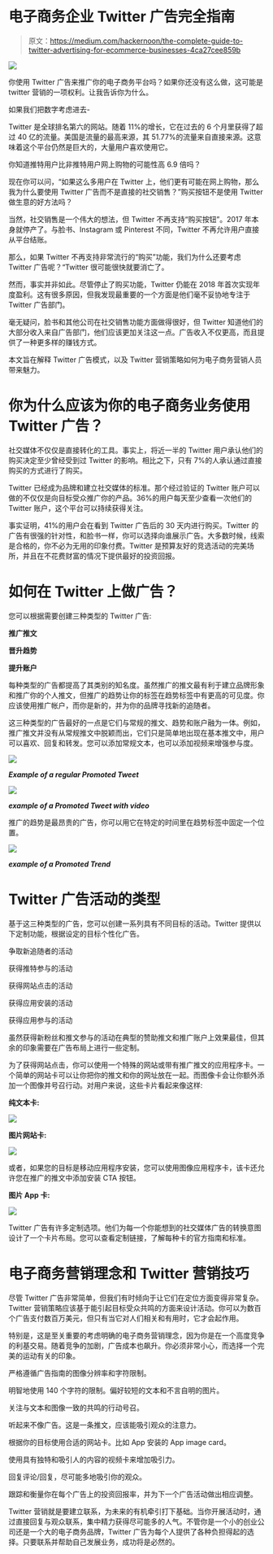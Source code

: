 # 电子商务企业 Twitter 广告完全指南

> 原文：<https://medium.com/hackernoon/the-complete-guide-to-twitter-advertising-for-ecommerce-businesses-4ca27cee859b>

![](img/b36e19f1ad7e6f09e8d8ad8488eb8d32.png)

你使用 Twitter 广告来推广你的电子商务平台吗？如果你还没有这么做，这可能是 twitter 营销的一项权利。让我告诉你为什么。

如果我们把数字考虑进去-

Twitter 是全球排名第六的网站。随着 11%的增长，它在过去的 6 个月里获得了超过 40 亿的流量。美国是流量的最高来源，其 51.77%的流量来自直接来源。这意味着这个平台仍然是巨大的，大量用户喜欢使用它。

你知道推特用户比非推特用户网上购物的可能性高 6.9 倍吗？

现在你可以问，“如果这么多用户在 Twitter 上，他们更有可能在网上购物，那么我为什么要使用 Twitter 广告而不是直接的社交销售？”购买按钮不是使用 Twitter 做生意的好方法吗？

当然，社交销售是一个伟大的想法，但 Twitter 不再支持“购买按钮”。2017 年本身就停产了。与脸书、Instagram 或 Pinterest 不同，Twitter 不再允许用户直接从平台结账。

那么，如果 Twitter 不再支持非常流行的“购买”功能，我们为什么还要考虑 Twitter 广告呢？“Twitter 很可能很快就要消亡了。

然而，事实并非如此。尽管停止了购买功能，Twitter 仍能在 2018 年首次实现年度盈利。这有很多原因，但我发现最重要的一个方面是他们毫不妥协地专注于 Twitter 广告部门。

毫无疑问，脸书和其他公司在社交销售功能方面做得很好，但 Twitter 知道他们的大部分收入来自广告部门，他们应该更加关注这一点。广告收入不仅更高，而且提供了一种更多样的赚钱方式。

本文旨在解释 Twitter 广告模式，以及 Twitter 营销策略如何为电子商务营销人员带来魅力。

# 你为什么应该为你的电子商务业务使用 Twitter 广告？

社交媒体不仅仅是直接转化的工具。事实上，将近一半的 Twitter 用户承认他们的购买决定至少曾经受到过 Twitter 的影响。相比之下，只有 7%的人承认通过直接购买的方式进行了购买。

Twitter 已经成为品牌和建立社交媒体的标准。那个经过验证的 Twitter 账户可以做的不仅仅是向目标受众推广你的产品。36%的用户每天至少查看一次他们的 Twitter 账户，这个平台可以持续获得关注。

事实证明，41%的用户会在看到 Twitter 广告后的 30 天内进行购买。Twitter 的广告有很强的针对性，和脸书一样，你可以选择向谁展示广告。大多数时候，线索是合格的，你不必为无用的印象付费。Twitter 是预算友好的竞选活动的完美场所，并且在不花费财富的情况下提供最好的投资回报。

# 如何在 Twitter 上做广告？

您可以根据需要创建三种类型的 Twitter 广告:

**推广推文**

**晋升趋势**

**提升账户**

每种类型的广告都提高了其类别的知名度。虽然推广的推文最有利于建立品牌形象和推广你的个人推文，但推广的趋势让你的标签在趋势标签中有更高的可见度。你应该使用推广帐户，而你是新的，并为你的品牌寻找新的追随者。

这三种类型的广告最好的一点是它们与常规的推文、趋势和账户融为一体。例如，推广推文并没有从常规推文中脱颖而出，它们只是简单地出现在基本推文中，用户可以喜欢、回复和转发。您可以添加常规文本，也可以添加视频来增强参与度。

![](img/d2a84beee85df4a29f655d9ad24a67a1.png)

***Example of a regular Promoted Tweet***

![](img/b420a21e52f303e9a54702c9321a0be2.png)

***example of a Promoted Tweet with video***

推广的趋势是最昂贵的广告，你可以用它在特定的时间里在趋势标签中固定一个位置。

![](img/f9d7dfe08845233028804030b9ed511a.png)

***example of a Promoted Trend***

# Twitter 广告活动的类型

基于这三种类型的广告，您可以创建一系列具有不同目标的活动。Twitter 提供以下定制功能，根据设定的目标个性化广告。

争取新追随者的活动

获得推特参与的活动

获得网站点击的活动

获得应用安装的活动

获得应用参与的活动

虽然获得新粉丝和推文参与的活动在典型的赞助推文和推广账户上效果最佳，但其余的印象需要在广告布局上进行一些定制。

为了获得网站点击，你可以使用一个特殊的网站或带有推广推文的应用程序卡。一个简单的网站卡可以让你把你的推文和你的网址放在一起。而图像卡会让你额外添加一个图像并号召行动。对用户来说，这些卡片看起来像这样:

**纯文本卡:**

![](img/1ed077acb3e0f870d9842ccbea63d5f0.png)

**图片网站卡:**

![](img/70c3cdfdeeffb1155b77fe5d3eb82278.png)

或者，如果您的目标是移动应用程序安装，您可以使用图像应用程序卡，该卡还允许您在推广的推文中添加安装 CTA 按钮。

**图片 App 卡:**

![](img/fec3bc6c5912a3c1618ecea5ebd4d889.png)

Twitter 广告有许多定制选项。他们为每一个你能想到的社交媒体广告的转换意图设计了一个卡片布局。您可以查看定制链接，了解每种卡的官方指南和标准。

# 电子商务营销理念和 Twitter 营销技巧

尽管 Twitter 广告非常简单，但我们有时倾向于让它们在定位方面变得非常复杂。Twitter 营销策略应该基于能引起目标受众共鸣的方面来设计活动。你可以为数百个广告支付数百万美元，但只有当它对人们相关和有用时，它才会起作用。

特别是，这是至关重要的考虑明确的电子商务营销理念，因为你是在一个高度竞争的利基交易。随着竞争的加剧，广告成本也飙升。你必须非常小心，而选择一个完美的运动有关的印象。

严格遵循广告指南的图像分辨率和字符限制。

明智地使用 140 个字符的限制。偏好较短的文本和不言自明的图片。

关注与文本和图像一致的共鸣的行动号召。

听起来不像广告。这是一条推文，应该能吸引观众的注意力。

根据你的目标使用合适的网站卡。比如 App 安装的 App image card。

使用具有独特和吸引人的内容的视频卡来增加吸引力。

回复评论/回复，尽可能多地吸引你的观众。

跟踪和衡量你在每个广告上的投资回报率，并为下一个广告活动做出相应调整。

Twitter 营销就是要建立联系，为未来的有机牵引打下基础。当你开展活动时，通过直接回复与观众联系，集中精力获得尽可能多的人气。不管你是一个小的创业公司还是一个大的电子商务品牌，Twitter 广告为每个人提供了各种负担得起的选择。只要联系并帮助自己发展业务，成功将是必然的。